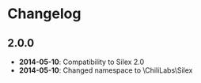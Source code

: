 Changelog
=========

2.0.0
------------

* **2014-05-10**: Compatibility to Silex 2.0
* **2014-05-10**: Changed namespace to \ChiliLabs\Silex
